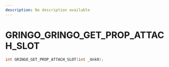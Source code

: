 ```yaml
---
description: No description available 
---
```


# GRINGO\_GRINGO_GET_PROP_ATTACH_SLOT

```cpp
int GRINGO_GET_PROP_ATTACH_SLOT(int _Unk0);
```